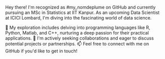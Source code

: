 Hey there! I'm recognized as #my_nomdeplume on GitHub and currently pursuing an MSc in Statistics at IIT Kanpur. As an upcoming Data Scientist at ICICI Lombard, I'm diving into the fascinating world of data science.

🌱 My exploration includes delving into programming languages like R, Python, Matlab, and C++, nurturing a deep passion for their practical applications.
💞️ I'm actively seeking collaborations and eager to discuss potential projects or partnerships.
📫 Feel free to connect with me on GitHub if you'd like to get in touch!
<!---
yaarasaqib/yaarasaqib is a ✨ special ✨ repository because its `README.md` (this file) appears on your GitHub profile.
You can click the Preview link to take a look at your changes.
--->
